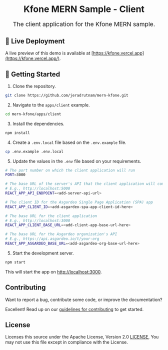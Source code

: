 <p align="center" style="color: #343a40">
  <h1 align="center">Kfone MERN Sample - Client</h1>
</p>
<p align="center" style="font-size: 1.2rem;">The client application for the Kfone MERN sample.</p>

## 👀 Live Deployment

A live preview of this demo is available at [https://kfone.vercel.app](https://kfone.vercel.app/).

## 🚀 Getting Started

1. Clone the repository.

```bash
git clone https://github.com/jeradrutnam/mern-kfone.git
```

2. Navigate to the `apps/client` example.

```bash
cd mern-kfone/apps/client
```

3. Install the dependencies.

```bash
npm install
```

4. Create a `.env.local` file based on the `.env.example` file.

```bash
cp .env.example .env.local
```

5. Update the values in the `.env` file based on your requirements.

```bash
# The port number on which the client application will run
PORT=3000

# The base URL of the server's API that the client application will communicate with
# E.g., http://localhost:5000
REACT_APP_API_ENDPOINT=<add-server-api-url>

# The client ID for the Asgardeo Single Page Application (SPA) app
REACT_APP_CLIENT_ID=<add-asgardeo-spa-app-client-id-here>

# The base URL for the client application
# E.g., http://localhost:3000
REACT_APP_CLIENT_BASE_URL=<add-client-app-base-url-here>

# The base URL for the Asgardeo organization's API
# E.g., https://api.asgardeo.io/t/your-org
REACT_APP_ASGARDEO_BASE_URL=<add-asgardeo-org-base-url-here>
```

5. Start the development server.

```bash
npm start
```

This will start the app on [http://localhost:3000](http://localhost:3000).

## Contributing

Want to report a bug, contribute some code, or improve the documentation?

Excellent! Read up on our [guidelines for contributing](../../CONTRIBUTING.md) to get started.

## License

Licenses this source under the Apache License, Version 2.0 [LICENSE](../../LICENSE), You may not use this file except in
compliance with the License.
